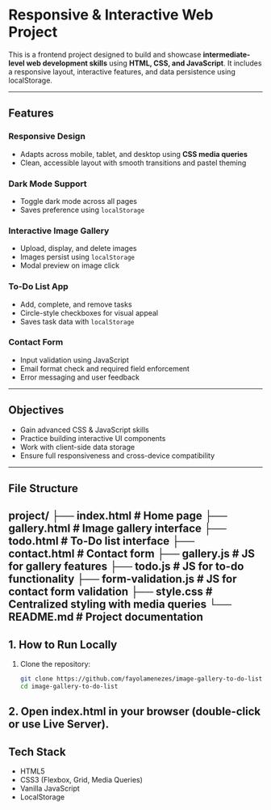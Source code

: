 # Responsive & Interactive Web Project

This is a frontend project designed to build and showcase **intermediate-level web development skills** using **HTML, CSS, and JavaScript**. It includes a responsive layout, interactive features, and data persistence using localStorage.

---

## Features

### Responsive Design
- Adapts across mobile, tablet, and desktop using **CSS media queries**
- Clean, accessible layout with smooth transitions and pastel theming

### Dark Mode Support
- Toggle dark mode across all pages
- Saves preference using `localStorage`

### Interactive Image Gallery
- Upload, display, and delete images
- Images persist using `localStorage`
- Modal preview on image click

### To-Do List App
- Add, complete, and remove tasks
- Circle-style checkboxes for visual appeal
- Saves task data with `localStorage`

### Contact Form
- Input validation using JavaScript
- Email format check and required field enforcement
- Error messaging and user feedback

---

## Objectives

- Gain advanced CSS & JavaScript skills
- Practice building interactive UI components
- Work with client-side data storage
- Ensure full responsiveness and cross-device compatibility

---

## File Structure
project/
├── index.html # Home page
├── gallery.html # Image gallery interface
├── todo.html # To-Do list interface
├── contact.html # Contact form
├── gallery.js # JS for gallery features
├── todo.js # JS for to-do functionality
├── form-validation.js # JS for contact form validation
├── style.css # Centralized styling with media queries
└── README.md # Project documentation
---

## 1. How to Run Locally

1. Clone the repository:
   ```bash
   git clone https://github.com/fayolamenezes/image-gallery-to-do-list.git
   cd image-gallery-to-do-list

## 2. Open index.html in your browser (double-click or use Live Server).

## Tech Stack
- HTML5
- CSS3 (Flexbox, Grid, Media Queries)
- Vanilla JavaScript
- LocalStorage
